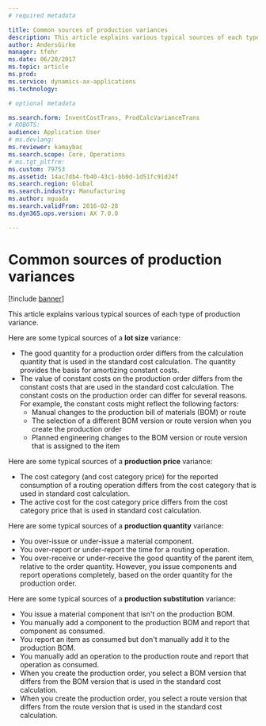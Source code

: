 ```yaml
---
# required metadata

title: Common sources of production variances
description: This article explains various typical sources of each type of production variance. 
author: AndersGirke
manager: tfehr
ms.date: 06/20/2017
ms.topic: article
ms.prod: 
ms.service: dynamics-ax-applications
ms.technology: 

# optional metadata

ms.search.form: InventCostTrans, ProdCalcVarianceTrans
# ROBOTS: 
audience: Application User
# ms.devlang: 
ms.reviewer: kamaybac
ms.search.scope: Core, Operations
# ms.tgt_pltfrm: 
ms.custom: 79753
ms.assetid: 14ac7db4-fb40-43c1-bb0d-1d51fc91d24f
ms.search.region: Global
ms.search.industry: Manufacturing
ms.author: mguada
ms.search.validFrom: 2016-02-28
ms.dyn365.ops.version: AX 7.0.0

---
```


# Common sources of production variances

[!include [banner](../includes/banner.md)]

This article explains various typical sources of each type of production variance. 

Here are some typical sources of a **lot size** variance:

-   The good quantity for a production order differs from the calculation quantity that is used in the standard cost calculation. The quantity provides the basis for amortizing constant costs.
-   The value of constant costs on the production order differs from the constant costs that are used in the standard cost calculation. The constant costs on the production order can differ for several reasons. For example, the constant costs might reflect the following factors:
    -   Manual changes to the production bill of materials (BOM) or route
    -   The selection of a different BOM version or route version when you create the production order
    -   Planned engineering changes to the BOM version or route version that is assigned to the item

Here are some typical sources of a **production price** variance:

-   The cost category (and cost category price) for the reported consumption of a routing operation differs from the cost category that is used in standard cost calculation.
-   The active cost for the cost category price differs from the cost category price that is used in standard cost calculation.

Here are some typical sources of a **production quantity** variance:

-   You over-issue or under-issue a material component.
-   You over-report or under-report the time for a routing operation.
-   You over-receive or under-receive the good quantity of the parent item, relative to the order quantity. However, you issue components and report operations completely, based on the order quantity for the production order.

Here are some typical sources of a **production substitution** variance:

-   You issue a material component that isn't on the production BOM.
-   You manually add a component to the production BOM and report that component as consumed.
-   You report an item as consumed but don't manually add it to the production BOM.
-   You manually add an operation to the production route and report that operation as consumed.
-   When you create the production order, you select a BOM version that differs from the BOM version that is used in the standard cost calculation.
-   When you create the production order, you select a route version that differs from the route version that is used in the standard cost calculation.




